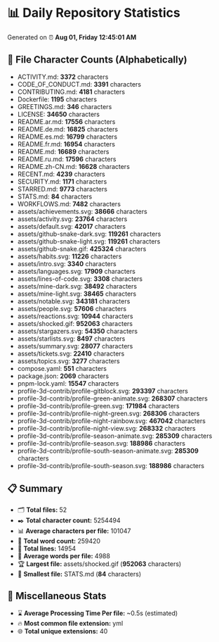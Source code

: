 # 📊 Daily Repository Statistics
Generated on ⏰ **Aug 01, Friday 12:45:01 AM**

## 📂 File Character Counts (Alphabetically)
- ACTIVITY.md: **3372** characters
- CODE_OF_CONDUCT.md: **3391** characters
- CONTRIBUTING.md: **4181** characters
- Dockerfile: **1195** characters
- GREETINGS.md: **346** characters
- LICENSE: **34650** characters
- README.ar.md: **17556** characters
- README.de.md: **16825** characters
- README.es.md: **16799** characters
- README.fr.md: **16954** characters
- README.md: **16689** characters
- README.ru.md: **17596** characters
- README.zh-CN.md: **16628** characters
- RECENT.md: **4239** characters
- SECURITY.md: **1171** characters
- STARRED.md: **9773** characters
- STATS.md: **84** characters
- WORKFLOWS.md: **7482** characters
- assets/achievements.svg: **38666** characters
- assets/activity.svg: **23764** characters
- assets/default.svg: **42017** characters
- assets/github-snake-dark.svg: **119261** characters
- assets/github-snake-light.svg: **119261** characters
- assets/github-snake.gif: **425324** characters
- assets/habits.svg: **11226** characters
- assets/intro.svg: **3340** characters
- assets/languages.svg: **17909** characters
- assets/lines-of-code.svg: **3308** characters
- assets/mine-dark.svg: **38492** characters
- assets/mine-light.svg: **38465** characters
- assets/notable.svg: **343181** characters
- assets/people.svg: **57606** characters
- assets/reactions.svg: **10944** characters
- assets/shocked.gif: **952063** characters
- assets/stargazers.svg: **54350** characters
- assets/starlists.svg: **8497** characters
- assets/summary.svg: **28077** characters
- assets/tickets.svg: **22410** characters
- assets/topics.svg: **3277** characters
- compose.yaml: **551** characters
- package.json: **2069** characters
- pnpm-lock.yaml: **15547** characters
- profile-3d-contrib/profile-gitblock.svg: **293397** characters
- profile-3d-contrib/profile-green-animate.svg: **268307** characters
- profile-3d-contrib/profile-green.svg: **171984** characters
- profile-3d-contrib/profile-night-green.svg: **268306** characters
- profile-3d-contrib/profile-night-rainbow.svg: **467042** characters
- profile-3d-contrib/profile-night-view.svg: **268332** characters
- profile-3d-contrib/profile-season-animate.svg: **285309** characters
- profile-3d-contrib/profile-season.svg: **188986** characters
- profile-3d-contrib/profile-south-season-animate.svg: **285309** characters
- profile-3d-contrib/profile-south-season.svg: **188986** characters

## 📋 Summary
- 🗂️ **Total files:** 52
- ✒️ **Total character count:** 5254494
- 📊 **Average characters per file:** 101047
- 📝 **Total word count:** 259420
- 🧾 **Total lines:** 14954
- 📐 **Average words per file:** 4988
- 🏆 **Largest file:** assets/shocked.gif (**952063** characters)
- 🥉 **Smallest file:** STATS.md (**84** characters)

## 🌟 Miscellaneous Stats
- ⌛ **Average Processing Time Per file:** ~0.5s (estimated)
- 🔥 **Most common file extension:** yml
- 🌐 **Total unique extensions:** 40
